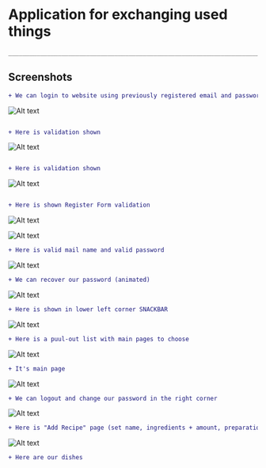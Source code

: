 # Application for exchanging used things


```diff
_________________________________________________________________________________________________________________________________________________
```
## Screenshots

```diff
+ We can login to website using previously registered email and password (Email must contain character, @, mail name, dot, domain | Password must be min. 8 character long)
```

![Alt text](/Views_SWAPP/1.jpg?raw=true "Title")
```diff

+ Here is validation shown

```

![Alt text](/Views_SWAPP/1.png?raw=true "Title")
```diff

+ Here is validation shown

```

![Alt text](/Views_SWAPP/2.png?raw=true "Title")

```diff

+ Here is shown Register Form validation

```
![Alt text](/Views_SWAPP/3.png?raw=true "Title")


![Alt text](/Views_SWAPP/4.png?raw=true "Title")

```diff
+ Here is valid mail name and valid password 
```

![Alt text](/Views_SWAPP/5.png?raw=true "Title")

```diff
+ We can recover our password (animated)
```

![Alt text](/Views_SWAPP/6.png?raw=true "Title")

```diff
+ Here is shown in lower left corner SNACKBAR
```

![Alt text](/Views_SWAPP/9.png?raw=true "Title")

```diff
+ Here is a puul-out list with main pages to choose
```

![Alt text](/Views_SWAPP/7.png?raw=true "Title")

```diff
+ It's main page
```

![Alt text](/Views_SWAPP/8.png?raw=true "Title")

```diff
+ We can logout and change our password in the right corner
```

![Alt text](/Views_SWAPP/10.png?raw=true "Title")

```diff
+ Here is "Add Recipe" page (set name, ingredients + amount, preparation, time and photos
```

![Alt text](/Views_SWAPP/11.png?raw=true "Title")

```diff
+ Here are our dishes
```

